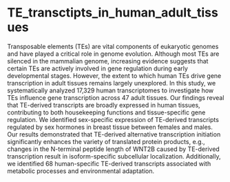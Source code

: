 # TE_transctipts_in_human_adult_tissues

Transposable elements (TEs) are vital components of eukaryotic genomes and have played a critical role in genome evolution. Although most TEs are silenced in the mammalian genome, increasing evidence suggests that certain TEs are actively involved in gene regulation during early developmental stages. However, the extent to which human TEs drive gene transcription in adult tissues remains largely unexplored. In this study, we systematically analyzed 17,329 human transcriptomes to investigate how TEs influence gene transcription across 47 adult tissues. Our findings reveal that TE-derived transcripts are broadly expressed in human tissues, contributing to both housekeeping functions and tissue-specific gene regulation. We identified sex-specific expression of TE-derived transcripts regulated by sex hormones in breast tissue between females and males. Our results demonstrated that TE-derived alternative transcription initiation significantly enhances the variety of translated protein products, e.g., changes in the N-terminal peptide length of WNT2B caused by TE-derived transcription result in isoform-specific subcellular localization. Additionally, we identified 68 human-specific TE-derived transcripts associated with metabolic processes and environmental adaptation. 
